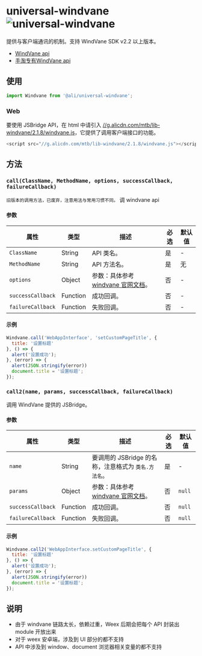 # universal-windvane ![universal-windvane](http://web.npm.alibaba-inc.com/badge/v/@ali/universal-windvane.svg)

提供与客户端通讯的机制。支持 WindVane SDK v2.2 以上版本。

* [WindVane api](http://h5.alibaba-inc.com/api/WindVane-API.html)
* [手淘专有WindVane api](http://h5.alibaba-inc.com/api/TaobaoClient-API.html)

## 使用

```js
import Windvane from '@ali/universal-windvane';
```

### Web

要使用 JSBridge API，在 html 中请引入 [//g.alicdn.com/mtb/lib-windvane/2.1.8/windvane.js](//g.alicdn.com/mtb/lib-windvane/2.1.8/windvane.js)，它提供了调用客户端接口的功能。

```js
<script src="//g.alicdn.com/mtb/lib-windvane/2.1.8/windvane.js"></script>
```

## 方法

### `call(ClassName, MethodName, options, successCallback, failureCallback)`
`旧版本的调用方法，已废弃，注意用法与常用习惯不同。`
调 windvane api

#### 参数

| 属性 | 类型 | 描述 | 必选 | 默认值 |
|---|---|---|---|---|
| `ClassName` | String | API 类名。 | 是 | - |
| `MethodName` | String | API 方法名。 | 是 | 无 |
| `options` | Object | 参数：具体参考 [windvane 官网文档](http://h5.alibaba-inc.com/api/WindVane-API.html)。 | 否 | - |
| `successCallback` | Function | 成功回调。 | 否 | - |
| `failureCallback` | Function | 失败回调。 | 否 | - |

#### 示例

```js
Windvane.call('WebAppInterface', 'setCustomPageTitle', {
  title: '设置标题'
}, () => {
  alert('设置成功');
}, (error) => {
  alert(JSON.stringify(error))
  document.title = '设置标题';
});
```

### `call2(name, params, successCallback, failureCallback)`

调用 WindVane 提供的 JSBridge。

#### 参数

| 属性 | 类型 | 描述 | 必选 | 默认值 |
|-----|---|---|---|---|
| `name` | String | 要调用的 JSBridge 的名称，注意格式为 `类名.方法名`。 | 是 | - |
| `params` | Object | 参数：具体参考 [windvane 官网文档](http://h5.alibaba-inc.com/api/WindVane-API.html)。 | 否 | `null` |
| `successCallback` | Function | 成功回调。 | 否 | `null` |
| `failureCallback` | Function | 失败回调。 | 否 | `null` |

#### 示例

```js
Windvane.call2('WebAppInterface.setCustomPageTitle', {
  title: '设置标题'
}, () => {
  alert('设置成功');
}, (error) => {
  alert(JSON.stringify(error))
  document.title = '设置标题';
});

```

## 说明

* 由于 windvane 链路太长，依赖过重，Weex 后期会把每个 API 封装出 module 开放出来
* 对于 weex 安卓端，涉及到 UI 部分的都不支持
* API 中涉及到 window、document 浏览器相关变量的都不支持
